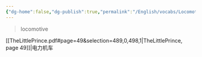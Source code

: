 ```yaml
---
{"dg-home":false,"dg-publish":true,"permalink":"/English/vocabs/Locomotive/","dgPassFrontmatter":true}
---
```



> locomotive

[[TheLittlePrince.pdf#page=49&selection=489,0,498,1|TheLittlePrince, page 49]]|电力机车